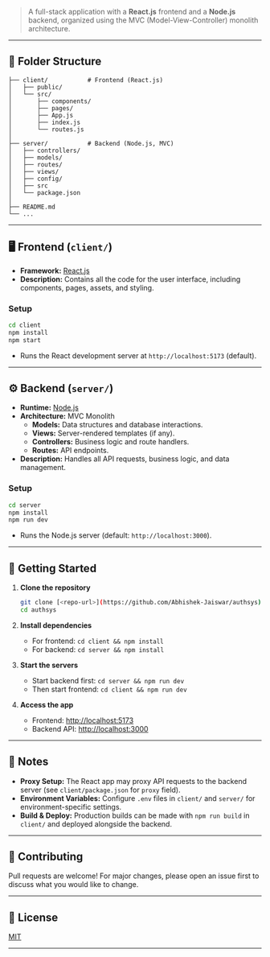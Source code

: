 > A full-stack application with a **React.js** frontend and a **Node.js** backend, organized using the MVC (Model-View-Controller) monolith architecture.

---

## 📁 Folder Structure

```
├── client/           # Frontend (React.js)
│   ├── public/
│   └── src/
│       ├── components/
│       ├── pages/
│       ├── App.js
│       ├── index.js
│       └── routes.js
│
├── server/           # Backend (Node.js, MVC)
│   ├── controllers/
│   ├── models/
│   ├── routes/
│   ├── views/
│   ├── config/
│   ├── src
│   └── package.json
│
├── README.md
└── ...
```

---

## 🖥️ Frontend (`client/`)

- **Framework:** [React.js](https://reactjs.org/)
- **Description:** Contains all the code for the user interface, including components, pages, assets, and styling.

### Setup

```bash
cd client
npm install
npm start
```

- Runs the React development server at `http://localhost:5173` (default).

---

## ⚙️ Backend (`server/`)

- **Runtime:** [Node.js](https://nodejs.org/)
- **Architecture:** MVC Monolith
    - **Models:** Data structures and database interactions.
    - **Views:** Server-rendered templates (if any).
    - **Controllers:** Business logic and route handlers.
    - **Routes:** API endpoints.
- **Description:** Handles all API requests, business logic, and data management.

### Setup

```bash
cd server
npm install
npm run dev
```

- Runs the Node.js server (default: `http://localhost:3000`).

---

## 🚀 Getting Started

1. **Clone the repository**
    ```bash
    git clone [<repo-url>](https://github.com/Abhishek-Jaiswar/authsys)
    cd authsys
    ```

2. **Install dependencies**
    - For frontend: `cd client && npm install`
    - For backend: `cd server && npm install`

3. **Start the servers**
    - Start backend first: `cd server && npm run dev`
    - Then start frontend: `cd client && npm run dev`

4. **Access the app**
    - Frontend: [http://localhost:5173](http://localhost:5173)
    - Backend API: [http://localhost:3000](http://localhost:3000)

---

## 📝 Notes

- **Proxy Setup:** The React app may proxy API requests to the backend server (see `client/package.json` for `proxy` field).
- **Environment Variables:** Configure `.env` files in `client/` and `server/` for environment-specific settings.
- **Build & Deploy:** Production builds can be made with `npm run build` in `client/` and deployed alongside the backend.

---

## 🤝 Contributing

Pull requests are welcome! For major changes, please open an issue first to discuss what you would like to change.

---

## 📄 License

[MIT](LICENSE)

---
